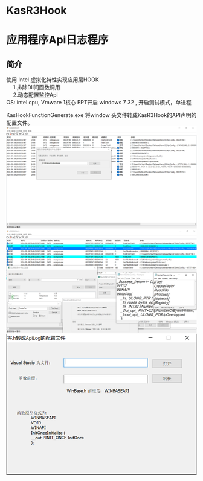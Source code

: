 # KasR3Hook
# 应用程序Api日志程序
## 简介
使用 Intel 虚拟化特性实现应用层HOOK\
&emsp; 1.排除Dll间函数调用\
&emsp; 2.动态配置监控Api\
OS: intel cpu, Vmware 1核心 EPT开启 windows 7 32 , 开启测试模式，单进程

KasHookFunctionGenerate.exe 将window 头文件转成KasR3Hook的API声明的配置文件。\
![Image text](MarkDown/Main.PNG)
![Image text](MarkDown/Filter.PNG)
![Image text](MarkDown/Decl.PNG)
